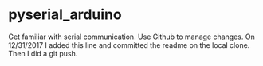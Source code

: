 # pyserial_arduino
Get familiar with serial communication. Use Github to manage changes.
On 12/31/2017 I added this line and committed the readme on the local clone.
Then I did a git push.
